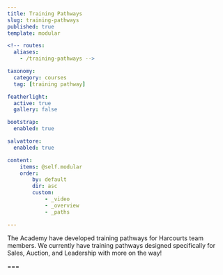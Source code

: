 ```yaml
---
title: Training Pathways
slug: training-pathways
published: true
template: modular

<!-- routes:
  aliases:
    - /training-pathways -->

taxonomy:
  category: courses
  tag: [training pathway]

featherlight:
  active: true
  gallery: false

bootstrap:
  enabled: true

salvattore:
  enabled: true

content:
    items: @self.modular
    order:
        by: default
        dir: asc
        custom:
            - _video
            - _overview
            - _paths

---
```


The Academy have developed training pathways for Harcourts team members. We currently have training pathways designed specifically for Sales, Auction, and Leadership with more on the way!

===



